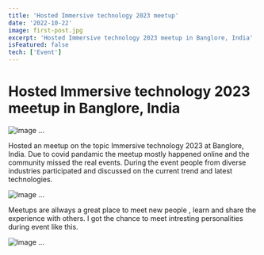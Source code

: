```yaml
---
title: 'Hosted Immersive technology 2023 meetup'
date: '2022-10-22'
image: first-post.jpg
excerpt: 'Hosted Immersive technology 2023 meetup in Banglore, India'
isFeatured: false
tech: ['Event']
---
```


# Hosted Immersive technology 2023 meetup in Banglore, India

![Image ...](/images/posts/immersive-exp-2023/immersive-tech.jpg)


Hosted an meetup on the topic Immersive technology 2023 at Banglore, India. Due to covid pandamic the meetup mostly happened online and the community missed the real events. During the event people from diverse industries participated and discussed on the current trend and latest technologies.

![Image ...](/images/posts/immersive-exp-2023/immersive-tech-meetup-2023.jpeg)


Meetups are allways a great place to meet new people , learn and share the experience with others. I got the chance to meet intresting personalities during event like this.

![Image ...](/images/posts/immersive-exp-2023/immersive-tech-meetup-3-2023.jpeg)
